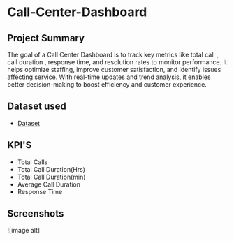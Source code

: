 # Call-Center-Dashboard

## Project Summary 
The goal of a Call Center Dashboard is to track key metrics like total call , call duration , response time, and resolution rates to monitor performance. It helps optimize staffing, improve customer satisfaction, and identify issues affecting service. With real-time updates and trend analysis, it enables better decision-making to boost efficiency and customer experience.

## Dataset used
- <a href=https://github.com/ankita12Shinde/Call-Center-Dashboard/blob/93e11f89d89ccba5c1bd8ce816e9092e623537a9/Call%20Center_Call%20Center.csv>Dataset</a>

## KPI'S
- Total Calls
- Total Call Duration(Hrs)
- Total Call Duration(min)
- Average Call Duration
- Response Time

## Screenshots
![image alt]
